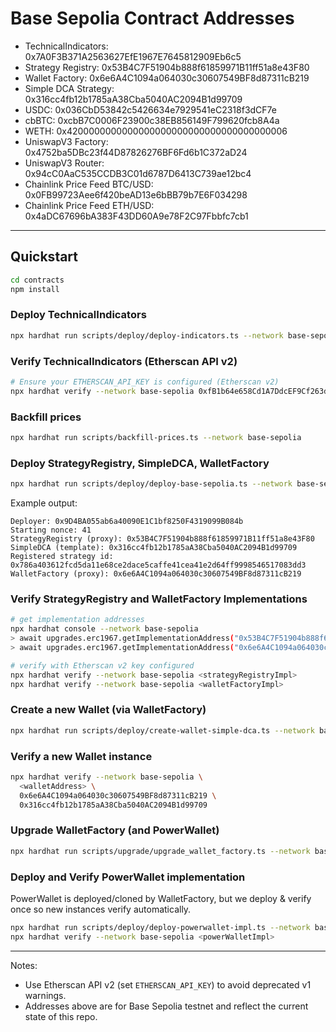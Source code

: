 # Base Sepolia Contract Addresses

- TechnicalIndicators: 0x7A0F3B371A2563627EfE1967E7645812909Eb6c5
- Strategy Registry: 0x53B4C7F51904b888f61859971B11ff51a8e43F80
- Wallet Factory: 0x6e6A4C1094a064030c30607549BF8d87311cB219
- Simple DCA Strategy: 0x316cc4fb12b1785aA38Cba5040AC2094B1d99709
- USDC: 0x036CbD53842c5426634e7929541eC2318f3dCF7e
- cbBTC: 0xcbB7C0006F23900c38EB856149F799620fcb8A4a
- WETH: 0x4200000000000000000000000000000000000006
- UniswapV3 Factory: 0x4752ba5DBc23f44D87826276BF6Fd6b1C372aD24
- UniswapV3 Router: 0x94cC0AaC535CCDB3C01d6787D6413C739ae12bc4
- Chainlink Price Feed BTC/USD: 0x0FB99723Aee6f420beAD13e6bBB79b7E6F034298
- Chainlink Price Feed ETH/USD: 0x4aDC67696bA383F43DD60A9e78F2C97Fbbfc7cb1

---

## Quickstart

```bash
cd contracts
npm install
```

### Deploy TechnicalIndicators

```bash
npx hardhat run scripts/deploy/deploy-indicators.ts --network base-sepolia
```

### Verify TechnicalIndicators (Etherscan API v2)

```bash
# Ensure your ETHERSCAN_API_KEY is configured (Etherscan v2)
npx hardhat verify --network base-sepolia 0xfB1b64e658Cd1A7DdcEF9Cf263dFd800fc708987
```

### Backfill prices

```bash
npx hardhat run scripts/backfill-prices.ts --network base-sepolia
```

### Deploy StrategyRegistry, SimpleDCA, WalletFactory

```bash
npx hardhat run scripts/deploy/deploy-base-sepolia.ts --network base-sepolia
```

Example output:

```
Deployer: 0x9D4BA055ab6a40090E1C1bf8250F4319099B084b
Starting nonce: 41
StrategyRegistry (proxy): 0x53B4C7F51904b888f61859971B11ff51a8e43F80
SimpleDCA (template): 0x316cc4fb12b1785aA38Cba5040AC2094B1d99709
Registered strategy id: 0x786a403612fcd5da11e68ce2dace5caffe41cea41e2d64ff9998546517083dd3
WalletFactory (proxy): 0x6e6A4C1094a064030c30607549BF8d87311cB219
```

### Verify StrategyRegistry and WalletFactory Implementations

```bash
# get implementation addresses
npx hardhat console --network base-sepolia
> await upgrades.erc1967.getImplementationAddress("0x53B4C7F51904b888f61859971B11ff51a8e43F80")
> await upgrades.erc1967.getImplementationAddress("0x6e6A4C1094a064030c30607549BF8d87311cB219")

# verify with Etherscan v2 key configured
npx hardhat verify --network base-sepolia <strategyRegistryImpl>
npx hardhat verify --network base-sepolia <walletFactoryImpl>
```

### Create a new Wallet (via WalletFactory)

```bash
npx hardhat run scripts/deploy/create-wallet-simple-dca.ts --network base-sepolia
```

### Verify a new Wallet instance

```bash
npx hardhat verify --network base-sepolia \
  <walletAddress> \
  0x6e6A4C1094a064030c30607549BF8d87311cB219 \
  0x316cc4fb12b1785aA38Cba5040AC2094B1d99709
```

### Upgrade WalletFactory (and PowerWallet)

```bash
npx hardhat run scripts/upgrade/upgrade_wallet_factory.ts --network base-sepolia
```

### Deploy and Verify PowerWallet implementation

PowerWallet is deployed/cloned by WalletFactory, but we deploy & verify once so new instances verify automatically.

```bash
npx hardhat run scripts/deploy/deploy-powerwallet-impl.ts --network base-sepolia
npx hardhat verify --network base-sepolia <powerWalletImpl>
```

---

Notes:
- Use Etherscan API v2 (set `ETHERSCAN_API_KEY`) to avoid deprecated v1 warnings.
- Addresses above are for Base Sepolia testnet and reflect the current state of this repo.
